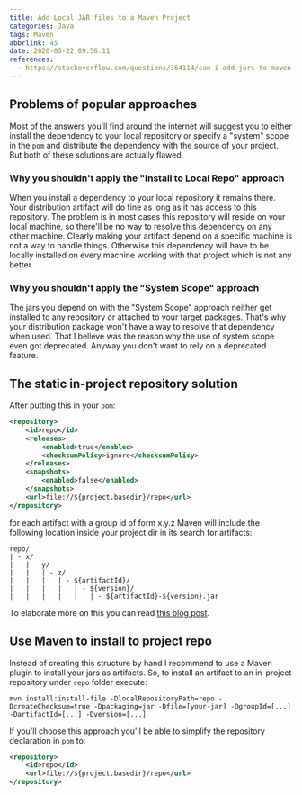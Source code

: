 ```yaml
---
title: Add Local JAR files to a Maven Project
categories: Java
tags: Maven
abbrlink: 45
date: 2020-05-22 09:56:11
references:
  - https://stackoverflow.com/questions/364114/can-i-add-jars-to-maven-2-build-classpath-without-installing-them
---
```

## Problems of popular approaches

Most of the answers you'll find around the internet will suggest you to either install the dependency to your local repository or specify a "system" scope in the `pom` and distribute the dependency with the source of your project. But both of these solutions are actually flawed.

### Why you shouldn't apply the "Install to Local Repo" approach

When you install a dependency to your local repository it remains there. Your distribution artifact will do fine as long as it has access to this repository. The problem is in most cases this repository will reside on your local machine, so there'll be no way to resolve this dependency on any other machine. Clearly making your artifact depend on a specific machine is not a way to handle things. Otherwise this dependency will have to be locally installed on every machine working with that project which is not any better.

### Why you shouldn't apply the "System Scope" approach

The jars you depend on with the "System Scope" approach neither get installed to any repository or attached to your target packages. That's why your distribution package won't have a way to resolve that dependency when used. That I believe was the reason why the use of system scope even got deprecated. Anyway you don't want to rely on a deprecated feature.

<!-- more -->

## The static in-project repository solution

After putting this in your `pom`:

```xml
<repository>
    <id>repo</id>
    <releases>
        <enabled>true</enabled>
        <checksumPolicy>ignore</checksumPolicy>
    </releases>
    <snapshots>
        <enabled>false</enabled>
    </snapshots>
    <url>file://${project.basedir}/repo</url>
</repository>
```

for each artifact with a group id of form x.y.z Maven will include the following location inside your project dir in its search for artifacts:

```
repo/
| - x/
|   | - y/
|   |   | - z/
|   |   |   | - ${artifactId}/
|   |   |   |   | - ${version}/
|   |   |   |   |   | - ${artifactId}-${version}.jar
```

To elaborate more on this you can read [this blog post](http://blog.dub.podval.org/2010/01/maven-in-project-repository.html).

## Use Maven to install to project repo

Instead of creating this structure by hand I recommend to use a Maven plugin to install your jars as artifacts. So, to install an artifact to an in-project repository under `repo` folder execute:

```
mvn install:install-file -DlocalRepositoryPath=repo -DcreateChecksum=true -Dpackaging=jar -Dfile=[your-jar] -DgroupId=[...] -DartifactId=[...] -Dversion=[...]
```

If you'll choose this approach you'll be able to simplify the repository declaration in `pom` to:

```xml
<repository>
    <id>repo</id>
    <url>file://${project.basedir}/repo</url>
</repository>
```
